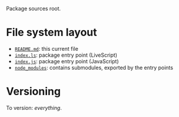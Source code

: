Package sources root.

# File system layout

* [`README.md`](./README.md): this current file
* [`index.ls`](./index.ls): package entry point (LiveScript)
* [`index.js`](./index.js): package entry point (JavaScript)
* [`node_modules`](./node_modules): contains submodules, exported by the entry points

# Versioning

To version: _everything_.
